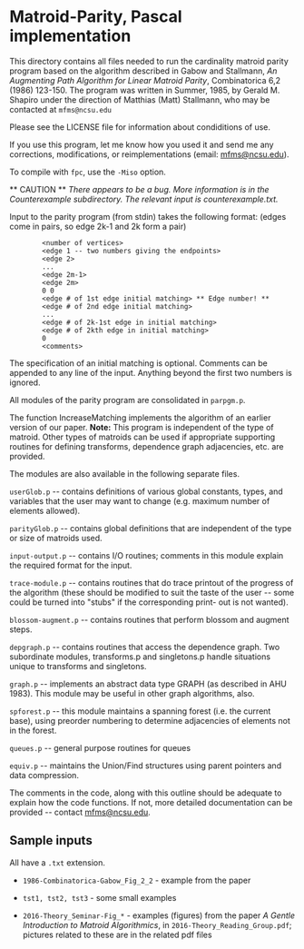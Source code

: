 # Matroid-Parity, Pascal implementation
This directory contains all files needed to run the cardinality matroid 
parity program based on the algorithm described in Gabow and Stallmann, 
*An Augmenting Path Algorithm for Linear Matroid Parity*, Combinatorica 
6,2 (1986) 123-150. The program was written in Summer, 1985, by Gerald M. 
Shapiro under the direction of Matthias (Matt) Stallmann, who may be contacted at
`mfms@ncsu.edu`

Please see the LICENSE file for information about condiditions of use.

If you use this program, let me know how you used it and send me 
any corrections, modifications, or reimplementations (email: mfms@ncsu.edu).

To compile with `fpc`, use the `-Miso` option.

** CAUTION **
*There appears to be a bug. More information is in the Counterexample subdirectory. The relevant input is counterexample.txt.*

Input to the parity program (from stdin) takes the following format:
(edges come in pairs, so edge 2k-1 and 2k form a pair)
```
        <number of vertices>
        <edge 1 -- two numbers giving the endpoints>
        <edge 2>
        ...
        <edge 2m-1>
        <edge 2m>
        0 0
        <edge # of 1st edge initial matching> ** Edge number! **
        <edge # of 2nd edge initial matching>
        ...
        <edge # of 2k-1st edge in initial matching>
        <edge # of 2kth edge in initial matching>
        0
        <comments>
```
The specification of an initial matching is optional.
Comments can be appended to any line of the input. Anything beyond the first two numbers is ignored.

All modules of the parity program are consolidated in `parpgm.p`.

The function IncreaseMatching implements the algorithm of an earlier version of our paper.
**Note:** This program is independent of the type of matroid. Other types of matroids can be used if appropriate supporting routines for defining transforms, dependence graph adjacencies, etc. are provided.

The modules are also available in the following separate files.

`userGlob.p` -- contains definitions of various global constants, types,
	and variables that the user may want to change (e.g. maximum
	number of elements allowed).

`parityGlob.p` -- contains global definitions that are independent of the
	type or size of matroids used.

`input-output.p` -- contains I/O routines; comments in this module explain
	the required format for the input.

`trace-module.p` -- contains routines that do trace printout of the progress
	of the algorithm (these should be modified to suit the taste of the
	user -- some could be turned into "stubs" if the corresponding print-
	out is not wanted).

`blossom-augment.p` -- contains routines that perform blossom and augment
	steps.

`depgraph.p` -- contains routines that access the dependence graph. Two
	subordinate modules, transforms.p and singletons.p handle situations
	unique to transforms and singletons.

`graph.p` -- implements an abstract data type GRAPH (as described in AHU 1983).
	This module may be useful in other graph algorithms, also.

`spforest.p` -- this module maintains a spanning forest (i.e. the current base),
	using preorder numbering to determine adjacencies of elements not
	in the forest.

`queues.p` -- general purpose routines for queues

`equiv.p` -- maintains the Union/Find structures using parent pointers and
	data compression.

The comments in the code, along with this outline should be adequate to explain how the code functions. If not, more detailed documentation can be provided -- contact mfms@ncsu.edu.

## Sample inputs

All have a `.txt` extension.

* `1986-Combinatorica-Gabow_Fig_2_2` - example from the paper

* `tst1, tst2, tst3` - some small examples

* `2016-Theory_Seminar-Fig_*` - examples (figures) from the paper *A Gentle Introduction to Matroid Algorithmics*, in `2016-Theory_Reading_Group.pdf`; pictures related to these are in the related pdf files

